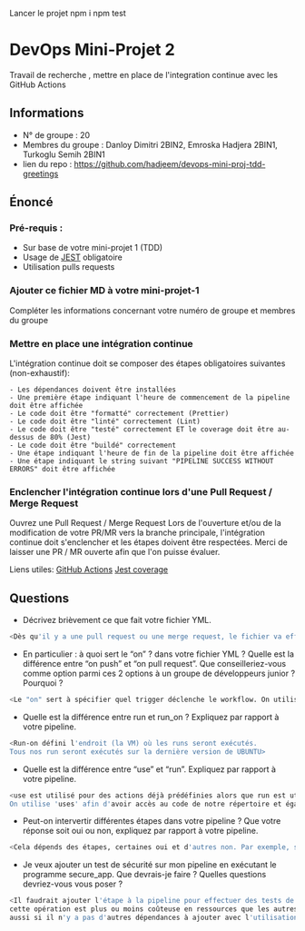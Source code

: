 Lancer le projet
npm i
npm test

# DevOps Mini-Projet 2
Travail de recherche , mettre en place de l'integration continue avec les GitHub Actions

## Informations
- N° de groupe : 20
- Membres du groupe : Danloy Dimitri 2BIN2, Emroska Hadjera 2BIN1, Turkoglu Semih 2BIN1
- lien du repo : https://github.com/hadjeem/devops-mini-proj-tdd-greetings


## Énoncé

### Pré-requis :
- Sur base de votre mini-projet 1 (TDD)
- Usage de [JEST](https://jestjs.io/docs/getting-started) obligatoire
- Utilisation pulls requests


### Ajouter ce fichier MD à votre mini-projet-1
Compléter les informations concernant votre numéro de groupe et membres du groupe

### Mettre en place une intégration continue
L'intégration continue doit se composer des étapes obligatoires suivantes (non-exhaustif):

    - Les dépendances doivent être installées
    - Une première étape indiquant l'heure de commencement de la pipeline doit être affichée
    - Le code doit être "formatté" correctement (Prettier)
    - Le code doit être "linté" correctement (Lint)
    - Le code doit être "testé" correctement ET le coverage doit être au-dessus de 80% (Jest)
    - Le code doit être "buildé" correctement
    - Une étape indiquant l'heure de fin de la pipeline doit être affichée
    - Une étape indiquant le string suivant "PIPELINE SUCCESS WITHOUT ERRORS" doit être affichée

### Enclencher l'intégration continue lors d'une Pull Request / Merge Request
Ouvrez une Pull Request / Merge Request 
Lors de l'ouverture et/ou de la modification de votre PR/MR vers la branche principale, l'intégration continue doit s'enclencher et les étapes doivent être respectées.
Merci de laisser une PR / MR ouverte afin que l'on puisse évaluer.


Liens utiles:
[GitHub Actions](https://docs.github.com/fr/actions)
[Jest coverage](https://www.valentinog.com/blog/jest-coverage/)

## Questions

- Décrivez brièvement ce que fait votre fichier YML.  
```bash
<Dès qu'il y a une pull request ou une merge request, le fichier va effectuer les tests et les modifications demandés afin de vérifier que les normes soient respectées >
```
- En particulier : à quoi sert le “on” ? dans votre fichier YML ?  Quelle est la différence entre “on push” et “on pull request”. Que conseilleriez-vous comme option parmi ces 2 options à un groupe de développeurs junior ? Pourquoi ? 
```bash
<Le "on" sert à spécifier quel trigger déclenche le workflow. On utilise "on push" lorsque l'on souhaite que le workflow soit déclenché à chaque push sur n'importe quel repository ou bien à chaque PR. L'autre option disponible c'est-à-dire "on pull request" peut être utilisé si on souhaite déclencher le workflow à chaque PR mais pas lors d'un push. On conseillerait d'utiliser l'option "on push" car mieux vaut vérifier si chaque code ajouté est propre et prêt à la production.>
```
- Quelle est la différence entre run et run_on ?  Expliquez par rapport à votre pipeline.  
```bash
<Run-on défini l'endroit (la VM) où les runs seront exécutés.
Tous nos run seront exécutés sur la dernière version de UBUNTU>
```
- Quelle est la différence entre “use” et “run”. Expliquez par rapport à votre pipeline. 
```bash
<use est utilisé pour des actions déjà prédéfinies alors que run est utilisé pour spécifier des commandes à exécuter dans le contexte d'une étape du pipeline.
On utilise 'uses' afin d'avoir accès au code de notre répertoire et également pour setup node tandis que run est utilisé pour écrire le bash des exercices demandés et donc pour des lignes de commandes plus spécifiques>
```
- Peut-on intervertir différentes étapes dans votre pipeline ? Que votre réponse soit oui ou non, expliquez par rapport à votre pipeline. 
```bash
<Cela dépends des étapes, certaines oui et d'autres non. Par exemple, si on intervertit les commandes du fix du prettier et eslint cela ne change rien mais par exemple on ne peut pas faire des test si on a pas installé les dépendances au préalable. Néanmoins, il vaut mieux lancer les scripts les moins coûteux en ressources avant les opérations les plus coûteuses, dans la limite du possible.>
```
- Je veux ajouter un test de sécurité sur mon pipeline en exécutant le programme secure_app. Que devrais-je faire ?  Quelles questions devriez-vous vous poser ? 
```bash
<Il faudrait ajouter l'étape à la pipeline pour effectuer des tests de sécurité, regarder comment s'exécute ces tests en ligne de commande et on se demandera si
cette opération est plus ou moins coûteuse en ressources que les autres tests effectués dans le script pour savoir où le placer dans la pipeline. On se demandera
aussi si il n'y a pas d'autres dépendances à ajouter avec l'utilisation de ce programme. >
```
